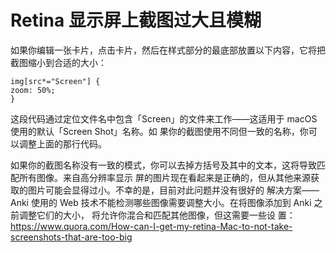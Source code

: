 # Retina 显示屏上截图过大且模糊

如果你编辑一张卡片，点击卡片，然后在样式部分的最底部放置以下内容，它将把截图缩小到合适的大小：

```
img[src*="Screen"] {
zoom: 50%;
}
```

这段代码通过定位文件名中包含「Screen」的文件来工作——这适用于 macOS 使用的默认「Screen Shot」名称。如
果你的截图使用不同但一致的名称，你可以调整上面的那行代码。

如果你的截图名称没有一致的模式，你可以去掉方括号及其中的文本，这将导致匹配所有图像。来自高分辨率显示
屏的图片现在看起来是正确的，但从其他来源获取的图片可能会显得过小。不幸的是，目前对此问题并没有很好的
解决方案——Anki 使用的 Web 技术不能检测哪些图像需要调整大小。在将图像添加到 Anki 之前调整它们的大小，
将允许你混合和匹配其他图像，但这需要一些设
置：<https://www.quora.com/How-can-I-get-my-retina-Mac-to-not-take-screenshots-that-are-too-big>
